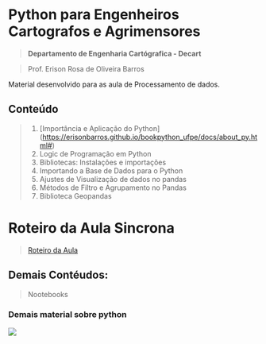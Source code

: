# Python para Engenheiros Cartografos e Agrimensores
> **Departamento de Engenharia Cartógrafica - Decart**

> Prof. Erison Rosa de Oliveira Barros

Material desenvolvido para as aula de Processamento de dados.

## Conteúdo
> 1. [Importância e Aplicação do Python] (https://erisonbarros.github.io/bookpython_ufpe/docs/about_py.html#)
> 2. Logic de Programação  em Python
> 3. Bibliotecas: Instalações e importações 
> 4. Importando a Base de Dados para o Python
> 5. Ajustes de Visualização de dados no pandas
> 6. Métodos de Filtro e Agrupamento no Pandas
> 8. Biblioteca Geopandas

# Roteiro da Aula Sincrona
> [Roteiro da Aula](https://colab.research.google.com/drive/1AXIIVO1RxqlALLLQ_BioY-nl0SOy9ttc?usp=sharing)

## Demais Contéudos:
> Nootebooks

### Demais material sobre python

![ ](https://i.ibb.co/vjjRjKj/Pythons.jpg)







